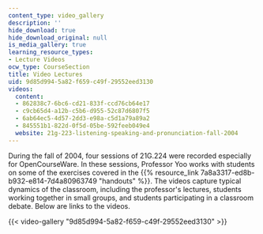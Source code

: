 ```yaml
---
content_type: video_gallery
description: ''
hide_download: true
hide_download_original: null
is_media_gallery: true
learning_resource_types:
- Lecture Videos
ocw_type: CourseSection
title: Video Lectures
uid: 9d85d994-5a82-f659-c49f-29552eed3130
videos:
  content:
  - 862838c7-6bc6-cd21-833f-ccd76cb64e17
  - c9cb65d4-a12b-c5b6-d955-52c87d6807f5
  - 6ab64ec5-4d57-2dd3-e98a-c5d1a79a89a2
  - 845551b1-822d-0f5d-05be-592feeb049e4
  website: 21g-223-listening-speaking-and-pronunciation-fall-2004
---
```


During the fall of 2004, four sessions of 21G.224 were recorded especially for OpenCourseWare. In these sessions, Professor Yoo works with students on some of the exercises covered in the {{% resource_link 7a8a3317-ed8b-b932-e814-7d4a80963749 "handouts" %}}. The videos capture typical dynamics of the classroom, including the professor's lectures, students working together in small groups, and students participating in a classroom debate. Below are links to the videos.

{{< video-gallery "9d85d994-5a82-f659-c49f-29552eed3130" >}}

